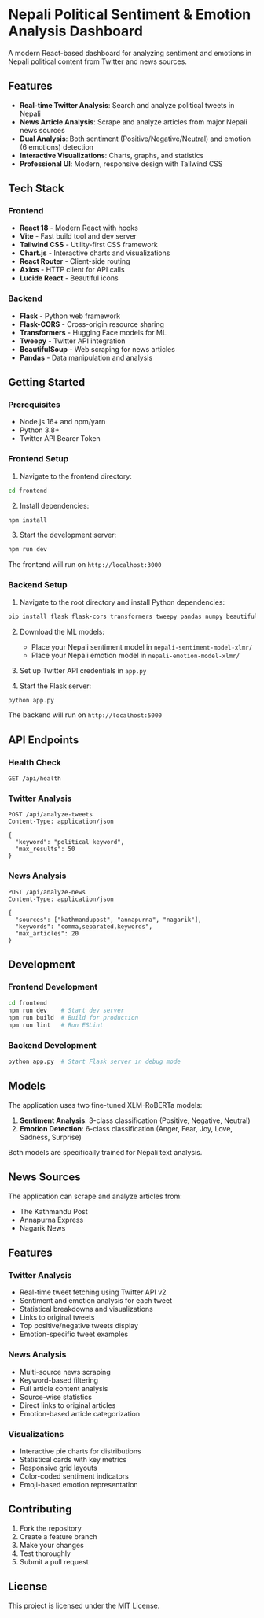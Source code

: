 # Nepali Political Sentiment & Emotion Analysis Dashboard

A modern React-based dashboard for analyzing sentiment and emotions in Nepali political content from Twitter and news sources.

## Features

- **Real-time Twitter Analysis**: Search and analyze political tweets in Nepali
- **News Article Analysis**: Scrape and analyze articles from major Nepali news sources
- **Dual Analysis**: Both sentiment (Positive/Negative/Neutral) and emotion (6 emotions) detection
- **Interactive Visualizations**: Charts, graphs, and statistics
- **Professional UI**: Modern, responsive design with Tailwind CSS

## Tech Stack

### Frontend

- **React 18** - Modern React with hooks
- **Vite** - Fast build tool and dev server
- **Tailwind CSS** - Utility-first CSS framework
- **Chart.js** - Interactive charts and visualizations
- **React Router** - Client-side routing
- **Axios** - HTTP client for API calls
- **Lucide React** - Beautiful icons

### Backend

- **Flask** - Python web framework
- **Flask-CORS** - Cross-origin resource sharing
- **Transformers** - Hugging Face models for ML
- **Tweepy** - Twitter API integration
- **BeautifulSoup** - Web scraping for news articles
- **Pandas** - Data manipulation and analysis

## Getting Started

### Prerequisites

- Node.js 16+ and npm/yarn
- Python 3.8+
- Twitter API Bearer Token

### Frontend Setup

1. Navigate to the frontend directory:

```bash
cd frontend
```

2. Install dependencies:

```bash
npm install
```

3. Start the development server:

```bash
npm run dev
```

The frontend will run on `http://localhost:3000`

### Backend Setup

1. Navigate to the root directory and install Python dependencies:

```bash
pip install flask flask-cors transformers tweepy pandas numpy beautifulsoup4 feedparser requests
```

2. Download the ML models:

   - Place your Nepali sentiment model in `nepali-sentiment-model-xlmr/`
   - Place your Nepali emotion model in `nepali-emotion-model-xlmr/`

3. Set up Twitter API credentials in `app.py`

4. Start the Flask server:

```bash
python app.py
```

The backend will run on `http://localhost:5000`

## API Endpoints

### Health Check

```
GET /api/health
```

### Twitter Analysis

```
POST /api/analyze-tweets
Content-Type: application/json

{
  "keyword": "political keyword",
  "max_results": 50
}
```

### News Analysis

```
POST /api/analyze-news
Content-Type: application/json

{
  "sources": ["kathmandupost", "annapurna", "nagarik"],
  "keywords": "comma,separated,keywords",
  "max_articles": 20
}
```

## Development

### Frontend Development

```bash
cd frontend
npm run dev    # Start dev server
npm run build  # Build for production
npm run lint   # Run ESLint
```

### Backend Development

```bash
python app.py  # Start Flask server in debug mode
```

## Models

The application uses two fine-tuned XLM-RoBERTa models:

1. **Sentiment Analysis**: 3-class classification (Positive, Negative, Neutral)
2. **Emotion Detection**: 6-class classification (Anger, Fear, Joy, Love, Sadness, Surprise)

Both models are specifically trained for Nepali text analysis.

## News Sources

The application can scrape and analyze articles from:

- The Kathmandu Post
- Annapurna Express
- Nagarik News

## Features

### Twitter Analysis

- Real-time tweet fetching using Twitter API v2
- Sentiment and emotion analysis for each tweet
- Statistical breakdowns and visualizations
- Links to original tweets
- Top positive/negative tweets display
- Emotion-specific tweet examples

### News Analysis

- Multi-source news scraping
- Keyword-based filtering
- Full article content analysis
- Source-wise statistics
- Direct links to original articles
- Emotion-based article categorization

### Visualizations

- Interactive pie charts for distributions
- Statistical cards with key metrics
- Responsive grid layouts
- Color-coded sentiment indicators
- Emoji-based emotion representation

## Contributing

1. Fork the repository
2. Create a feature branch
3. Make your changes
4. Test thoroughly
5. Submit a pull request

## License

This project is licensed under the MIT License.
